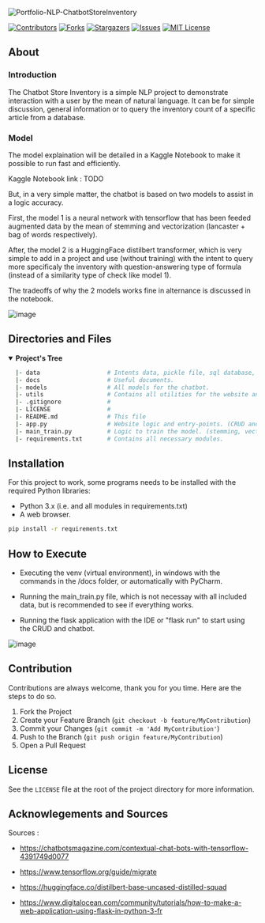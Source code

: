 <!-- Repo's Banner -->
![Portfolio-NLP-ChatbotStoreInventory](https://user-images.githubusercontent.com/42849270/155863780-d74b38db-afd6-4731-be15-b4f285d4446a.png)



<!-- Shield Badges -->
[![Contributors][contributors-shield]][contributors-url]
[![Forks][forks-shield]][forks-url]
[![Stargazers][stars-shield]][stars-url]
[![Issues][issues-shield]][issues-url]
[![MIT License][license-shield]][license-url]



<!-- Description of the Project -->
## About


### Introduction
The Chatbot Store Inventory is a simple NLP project to demonstrate interaction with a user by the mean of natural language. It can be for simple discussion, general information or to query the inventory count of a specific article from a database.

### Model
The model explaination will be detailed in a Kaggle Notebook to make it possible to run fast and efficiently.

Kaggle Notebook link : TODO

But, in a very simple matter, the chatbot is based on two models to assist in a logic accuracy.

First, the model 1 is a neural network with tensorflow that has been feeded augmented data by the mean of stemming and vectorization (lancaster + bag of words respectively).

After, the model 2 is a HuggingFace distilbert transformer, which is very simple to add in a project and use (without training) with the intent to query more specificaly the inventory with question-answering type of formula (instead of a similarity type of check like model 1).

The tradeoffs of why the 2 models works fine in alternance is discussed in the notebook.

![image](https://user-images.githubusercontent.com/42849270/156004629-e2614582-588c-44b6-9823-4109e6e597a1.png)



<!-- Repo's Content Tree -->
## Directories and Files
<details open>
  <summary><b>Project's Tree</b></summary>
    
  ``` bash
    |- data                   # Intents data, pickle file, sql database, etc.
    |- docs                   # Useful documents.
    |- models                 # All models for the chatbot.
    |- utils                  # Contains all utilities for the website and chatbot. (i.e. stemming, vectorization, dataset, text_processing, etc.)
    |- .gitignore             #
    |- LICENSE                #
    |- README.md              # This file
    |- app.py                 # Website logic and entry-points. (CRUD and chatbot chatting)
    |- main_train.py          # Logic to train the model. (stemming, vectorization and tensorflow NN)
    |- requirements.txt       # Contains all necessary modules.
  ```
</details>


<!-- Getting Started -->
## Installation
For this project to work, some programs needs to be installed with the required Python libraries:
- Python 3.x (i.e. and all modules in requirements.txt)
- A web browser.

``` bash
pip install -r requirements.txt
```


## How to Execute

- Executing the venv (virtual environment), in windows with the commands in the /docs folder, or automatically with PyCharm.

- Running the main_train.py file, which is not necessay with all included data, but is recommended to see if everything works.

- Running the flask application with the IDE or "flask run" to start using the CRUD and chatbot.

![image](https://user-images.githubusercontent.com/42849270/156001703-b1457d88-6fd1-4bd1-8790-5f3a691c3bdf.png)



<!-- Contribution -->
## Contribution

Contributions are always welcome, thank you for you time. Here are the steps to do so.

1. Fork the Project
2. Create your Feature Branch (`git checkout -b feature/MyContribution`)
3. Commit your Changes (`git commit -m 'Add MyContribution'`)
4. Push to the Branch (`git push origin feature/MyContribution`)
5. Open a Pull Request



<!-- License -->
## License

See the `LICENSE` file at the root of the project directory for more information.



<!-- Acknowlegements and Sources -->
## Acknowlegements and Sources

Sources :

- https://chatbotsmagazine.com/contextual-chat-bots-with-tensorflow-4391749d0077

- https://www.tensorflow.org/guide/migrate

- https://huggingface.co/distilbert-base-uncased-distilled-squad

- https://www.digitalocean.com/community/tutorials/how-to-make-a-web-application-using-flask-in-python-3-fr



<!-- md links & imgs -->
<!-- https://www.markdownguide.org/basic-syntax/#reference-style-links -->
[contributors-shield]: https://img.shields.io/github/contributors/steve-levesque/Portfolio-NLP-ChatbotStoreInventory.svg?style=for-the-badge
[contributors-url]: https://github.com/steve-levesque/Portfolio-NLP-ChatbotStoreInventory/graphs/contributors
[forks-shield]: https://img.shields.io/github/forks/steve-levesque/Portfolio-NLP-ChatbotStoreInventory.svg?style=for-the-badge
[forks-url]: https://github.com/steve-levesque/Portfolio-NLP-ChatbotStoreInventory/network/members
[stars-shield]: https://img.shields.io/github/stars/steve-levesque/Portfolio-NLP-ChatbotStoreInventory.svg?style=for-the-badge
[stars-url]: https://github.com/steve-levesque/Portfolio-NLP-ChatbotStoreInventory/stargazers
[issues-shield]: https://img.shields.io/github/issues/steve-levesque/Portfolio-NLP-ChatbotStoreInventory.svg?style=for-the-badge
[issues-url]: https://github.com/steve-levesque/Portfolio-NLP-ChatbotStoreInventory/issues
[license-shield]: https://img.shields.io/github/license/steve-levesque/Portfolio-NLP-ChatbotStoreInventory.svg?style=for-the-badge
[license-url]: https://github.com/steve-levesque/Portfolio-NLP-ChatbotStoreInventory/blob/main/LICENSE

